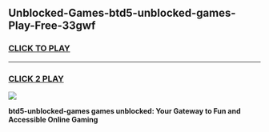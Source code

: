 
## Unblocked-Games-btd5-unblocked-games-Play-Free-33gwf
<h3>
<a href="https://premium76.site?title=btd5-unblocked-games&ref=10A">CLICK TO PLAY</a></h3>
<hr>

<h3>
<a href="https://premium76.site?title=btd5-unblocked-games&ref=10A">CLICK 2 PLAY</a>
  
</h3>

<a href="https://premium76.site?title=btd5-unblocked-games&ref=10A"><img src="https://clearcache.store/games.png"></a>


**btd5-unblocked-games games unblocked: Your Gateway to Fun and Accessible Online Gaming**
